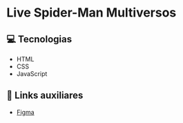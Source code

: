 # Live Spider-Man Multiversos
## 💻 Tecnologias
- HTML
- CSS
- JavaScript
## 🔗 Links auxiliares
- [Figma](https://www.figma.com/design/GjvdE0uob68X6pEHqw2pY8/Multiverse-Spider-Man?node-id=1-17&node-type=canvas)
